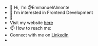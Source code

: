 - 👋 Hi, I’m @EmmanuelAlmonte
- 👀 I’m interested in Frontend Development
- 🌱 
- Visit my website [here](http://emmanuelalmonte.com/)
- 📫 How to reach me: 
- Connect with me on [LinkedIn](https://www.linkedin.com/in/emmanuel-almonte-6b066b189/)
- 

<!---
EmmanuelAlm/EmmanuelAlm is a ✨ special ✨ repository because its `README.md` (this file) appears on your GitHub profile.
You can click the Preview link to take a look at your changes.
--->
